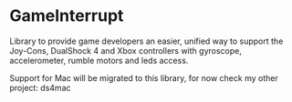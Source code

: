 # GameInterrupt

Library to provide game developers an easier, unified way to support the Joy-Cons, DualShock 4 and Xbox controllers with gyroscope, accelerometer, rumble motors and leds access.

Support for Mac will be migrated to this library, for now check my other project: ds4mac